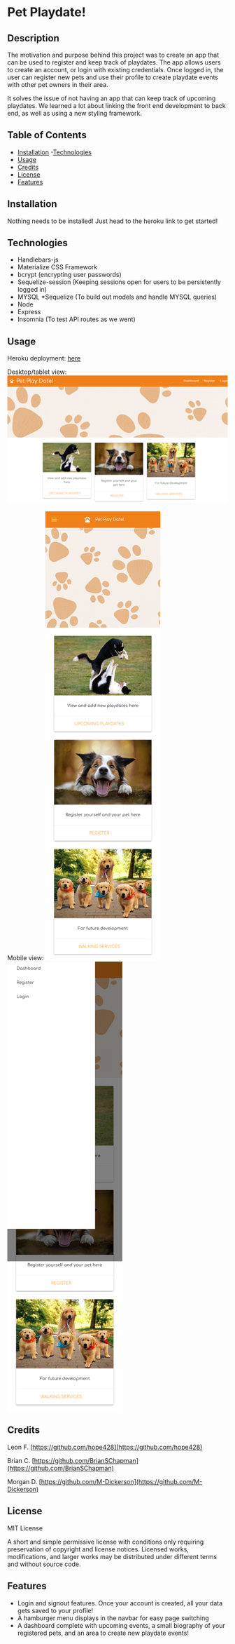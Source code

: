 # Pet Playdate!

## Description

The motivation and purpose behind this project was to create an app that can be used to register and keep track of playdates. The app allows users to create an account, or login with existing credentials. Once logged in, the user can register new pets and use their profile to create playdate events with other pet owners in their area.

It solves the issue of not having an app that can keep track of upcoming playdates. We learned a lot about linking the front end development to back end, as well as using a new styling framework.

## Table of Contents

- [Installation](#installation)
-[Technologies](#technologies)
- [Usage](#usage)
- [Credits](#credits)
- [License](#license)
- [Features](#features)

## Installation

Nothing needs to be installed! Just head to the heroku link to get started!

## Technologies

* Handlebars-js
* Materialize CSS Framework
* bcrypt (encrypting user passwords)
* Sequelize-session (Keeping sessions open for users to be persistently logged in)
* MYSQL
*Sequelize (To build out models and handle MYSQL queries)
* Node
* Express
* Insomnia (To test API routes as we went)

## Usage

Heroku deployment: [here](https://salty-sierra-16506.herokuapp.com/)

Desktop/tablet view:
![desktop screenshot](./public/images/screenshot.png)

Mobile view:
![mobile screenshot](./public/images/mobile1.png)
![mobile screenshot2](./public/images/mobile2.png)


## Credits

Leon F. [https://github.com/hope428](https://github.com/hope428)

Brian C. [https://github.com/BrianSChapman](https://github.com/BrianSChapman)

Morgan D. [https://github.com/M-Dickerson](https://github.com/M-Dickerson)

## License

MIT License

A short and simple permissive license with conditions only requiring preservation of copyright and license notices. Licensed works, modifications, and larger works may be distributed under different terms and without source code.

## Features

- Login and signout features. Once your account is created, all your data gets saved to your profile!
- A hamburger menu displays in the navbar for easy page switching
- A dashboard complete with upcoming events, a small biography of your registered pets, and an area to create new playdate events!

